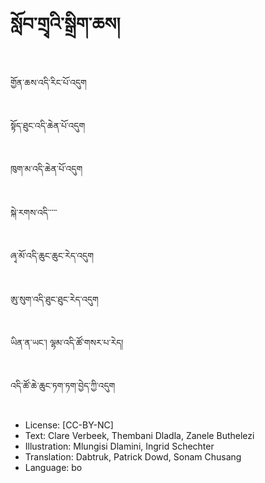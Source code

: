 # སློབ་གྲྭའི་སྒྲིག་ཆས།

##
གྱོན་ཆས་འདི་རིང་པོ་འདུག

##
སྟོད་ཐུང་འདི་ཆེན་པོ་འདུག

##
ཁུག་མ་འདི་ཆེན་པོ་འདུག

##
སྐེ་རགས་འདི་་་་་

##
ཞྭ་མོ་འདི་ཆུང་ཆུང་རེད་འདུག

##
ཨུ་སུག་འདི་ཐུང་ཐུང་རེད་འདུག

##
ཡིན་ན་ཡང་། ལྷམ་འདི་ཚོ་གསར་པ་རེད།

##
འདི་ཚོ་ཆེ་ཆུང་ཏག་ཏག་བྱེད་ཀྱི་འདུག

##
* License: [CC-BY-NC]
* Text: Clare Verbeek, Thembani Dladla, Zanele Buthelezi
* Illustration: Mlungisi Dlamini, Ingrid Schechter
* Translation: Dabtruk, Patrick Dowd, Sonam Chusang
* Language: bo
